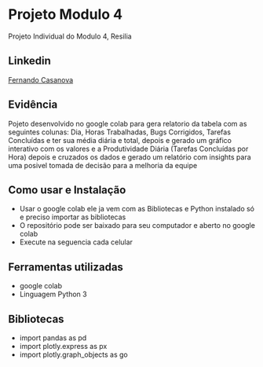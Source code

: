 # Projeto Modulo 4
Projeto Individual do Modulo 4, Resilia
## Linkedin
[Fernando Casanova](https://www.linkedin.com/in/fernandocfs/)
## Evidência
Pojeto desenvolvido no google colab para gera relatorio da tabela com as seguintes
colunas: Dia, Horas Trabalhadas, Bugs Corrigidos, Tarefas Concluídas e ter sua média 
diária e total, depois e gerado um gráfico interativo com os valores
e a Produtividade Diária (Tarefas Concluídas por Hora) depois e cruzados os dados
e gerado um relatório com insights para uma posivel tomada de decisão para a melhoria da equipe

## Como usar e Instalação
- Usar o google colab ele ja vem com as Bibliotecas e Python instalado só e preciso importar as bibliotecas
- O repositório pode ser baixado para seu computador e aberto no google colab
- Execute na seguencia cada celular
## Ferramentas utilizadas
- google colab
- Linguagem Python 3
## Bibliotecas
- import pandas as pd
- import plotly.express as px
- import plotly.graph_objects as go
